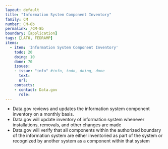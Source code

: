 ```yaml
---
layout: default
title: "Information System Component Inventory"
family: CM
number: CM-8b
permalink: /CM-8b
boundary: [application]
tags: [LATO, FEDRAMP]
items:
  - item: 'Information System Component Inventory'
    todo: 20
    doing: 10
    done: 70   
    issues:
    - issue: "info" #info, todo, doing, done
      text:
      url:
    contacts:
    - contact: Data.gov
      role:
---
```

* Data.gov reviews and updates the information system component inventory on a monthly basis.
* Data.gov will update inventory of information system whenever installations, removals, and other changes are made
* Data.gov will verify that all components within the authorized boundary of the information system are either inventoried as part of the system or recognized by another system as a component within that system
